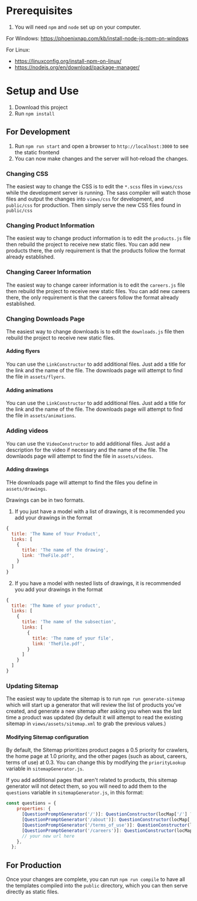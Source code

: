 # Prerequisites

1. You will need `npm` and `node` set up on your computer.

For Windows: https://phoenixnap.com/kb/install-node-js-npm-on-windows

For Linux: 
- https://linuxconfig.org/install-npm-on-linux/
- https://nodejs.org/en/download/package-manager/

# Setup and Use

1. Download this project
2. Run `npm install`


## For Development

1. Run `npm run start` and open a browser to `http://localhost:3000` to see the static frontend
2. You can now make changes and the server will hot-reload the changes.

### Changing CSS

The easiest way to change the CSS is to edit the `*.scss` files in `views/css` while the development server is running.
The sass compiler will watch those files and output the changes into `views/css` for development, and `public/css` for
production. Then simply serve the new CSS files found in `public/css`


### Changing Product Information

The easiest way to change product information is to edit the `products.js` file then rebuild the project to receive
new static files. You can add new products there, the only requirement is that the products follow the format already
established.


### Changing Career Information

The easiest way to change career information is to edit the `careers.js` file then rebuild the project to receive
new static files. You can add new careers there, the only requirement is that the careers follow the format already
established.

### Changing Downloads Page

The easiest way to change downloads is to edit the `downloads.js` file then rebuild the project to receive new static
files. 

#### Adding flyers

You can use the `LinkConstructor` to add additional files. Just add a title for the link and the name of the file.
The downloads page will attempt to find the file in `assets/flyers`.

#### Adding animations

You can use the `LinkConstructor` to add additional files. Just add a title for the link and the name of the file.
The downloads page will attempt to find the file in `assets/animations`.

### Adding videos

You can use the `VideoConstructor` to add additional files. Just add a description for the video if necessary and
the name of the file. The downlaods page will attempt to find the file in `assets/videos`.

#### Adding drawings

THe downloads page will attempt to find the files you define in `assets/drawings`.

Drawings can be in two formats. 

1. If you just have a model with a list of drawings, it is recommended you add your drawings in the format

```js
{
  title: 'The Name of Your Product',
  links: [
    {
      title: 'The name of the drawing',
      link: 'TheFile.pdf',
    }
  ]
}
```

2. If you have a model with nested lists of drawings, it is recommended you add your drawings in the format

```js
{
  title: 'The Name of your product',
  links: [
    {
      title: 'The name of the subsection',
      links: [
        {
          title: 'The name of your file',
          link: 'TheFile.pdf',
        }
      ]
    }
  ]
}
```

### Updating Sitemap

The easiest way to update the sitemap is to run `npm run generate-sitemap` which will start up a generator that will
review the list of products you've created, and generate a new sitemap after asking you when was the last time
a product was updated (by default it will attempt to read the existing sitemap in `views/assets/sitemap.xml` to grab
the previous values.)


#### Modifying Sitemap configuration

By default, the Sitemap prioritizes product pages a 0.5 priority for crawlers, the home page at 1.0 priority, and 
the other pages (such as about, careers, terms of use) at 0.3. You can change this by modifying the `priorityLookup`
variable in `sitemapGenerator.js`.

If you add additional pages that aren't related to products, this sitemap generator will not detect them, so you will
need to add them to the `questions` variable in `sitemapGenerator.js`, in this format:

```js
const questions = {
    properties: {
      [QuestionPromptGenerator('/')]: QuestionConstructor(locMap['/'] ?? currentDate),
      [QuestionPromptGenerator('/about')]: QuestionConstructor(locMap['/about'] ?? currentDate),
      [QuestionPromptGenerator('/terms_of_use')]: QuestionConstructor(locMap['/terms_of_use'] ?? currentDate),
      [QuestionPromptGenerator('/careers')]: QuestionConstructor(locMap['/careers'] ?? currentDate),
      // your new url here
    },
  };
```


## For Production

Once your changes are complete, you can run `npm run compile` to have all the templates compiled into the `public`
directory, which you can then serve directly as static files.
